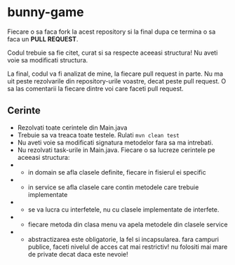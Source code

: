 # bunny-game
                        
Fiecare o sa faca fork la acest repository si la final dupa ce termina o sa faca un **PULL REQUEST**.


Codul trebuie sa fie citet, curat si sa respecte aceeasi structura!
Nu aveti voie sa modificati structura.

La final, codul va fi analizat de mine, la fiecare pull request in parte. Nu ma uit peste rezolvarile din repository-urile voastre, decat peste pull request. O sa las comentarii la fiecare dintre voi care faceti pull request.

## Cerinte
- Rezolvati toate cerintele din Main.java
- Trebuie sa va treaca toate testele. Rulati `mvn clean test`
- Nu aveti voie sa modificati signatura metodelor fara sa ma intrebati.
- Nu rezolvati task-urile in Main.java. Fiecare o sa lucreze cerintele pe aceeasi structura:
- - in domain se afla clasele definite, fiecare in fisierul ei specific
- - in service se afla clasele care contin metodele care trebuie implementate
- - se va lucra cu interfetele, nu cu clasele implementate de interfete.
- - fiecare metoda din clasa menu va apela metodele din clasele service
- - abstractizarea este obligatorie, la fel si incapsularea. fara campuri publice, faceti nivelul de acces cat mai restrictiv! nu folositi mai mare de private decat daca este nevoie!